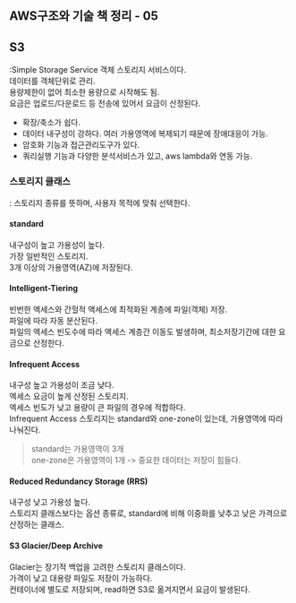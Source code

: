 ## AWS구조와 기술 책 정리 - 05
## S3
:Simple Storage Service 객체 스토리지 서비스이다.   
데이터를 객체단위로 관리.   
용량제한이 없어 최소한 용량으로 시작해도 됨.  
요금은 업로드/다운로드 등 전송에 있어서 요금이 산정된다.   

- 확장/축소가 쉽다.
- 데이터 내구성이 강하다. 여러 가용영역에 복제되기 때문에 장애대응이 가능.
- 암호화 기능과 접근관리도구가 있다.
- 쿼리실행 기능과 다양한 분석서비스가 있고, aws lambda와 연동 가능.

### 스토리지 클래스
: 스토리지 종류를 뜻하며, 사용자 목적에 맞춰 선택한다.    

#### standard
내구성이 높고 가용성이 높다.   
가장 일반적인 스토리지.   
3개 이상의 가용영역(AZ)에 저장된다.   

#### Intelligent-Tiering
빈번한 엑세스와 간헐적 액세스에 최적화된 계층에 파일(객체) 저장.   
파일에 따라 자동 분산된다.   
파일의 엑세스 빈도수에 따라 액세스 계층간 이동도 발생하며, 최소저장기간에 대한 요금으로 산정한다.   

#### Infrequent Access
내구성 높고 가용성이 조금 낮다.   
엑세스 요금이 높게 산정된 스토리지.   
엑세스 빈도가 낮고 용량이 큰 파일의 경우에 적합하다.   
Infrequent Access 스토리지는 standard와 one-zone이 있는데, 가용영역에 따라 나눠진다.   
> standard는 가용영역이 3개   
> one-zone은 가용영역이 1개 -> 중요한 데이터는 저장이 힘들다.   


#### Reduced Redundancy Storage (RRS)
내구성 낮고 가용성 높다.   
스토리지 클래스보다는 옵션 종류로, standard에 비해 이중화를 낮추고 낮은 가격으로 산정하는 클래스.  


#### S3 Glacier/Deep Archive
Glacier는 장기적 백업을 고려한 스토리지 클래스이다.   
가격이 낮고 대용량 파일도 저장이 가능하다.   
컨테이너에 별도로 저장되며, read하면 S3로 옮겨지면서 요금이 발생된다.   


